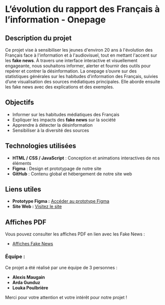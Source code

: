 # **L’évolution du rapport des Français à l’information - Onepage**

## **Description du projet**
Ce projet vise à sensibiliser les jeunes d'environ 20 ans  à l'évolution des Français face à l'information et à l'audiovisuel, tout en mettant l'accent sur les **fake news**. À travers une interface interactive et visuellement engageante, nous souhaitons informer, alerter et fournir des outils pour repérer et contrer la désinformation.
La onepage s’ouvre sur des statistiques générales sur les habitudes d’information des Français, suivies d’une visualisation des sources médiatiques principales. Elle aborde ensuite les fake news avec des explications et des exemples.

## **Objectifs**
- Informer sur les habitudes médiatiques des Français
- Expliquer les impacts des **fake news** sur la société
- Apprendre à détecter la désinformation
- Sensibiliser à la diversité des sources


## **Technologies utilisées**
- **HTML / CSS / JavaScript** : Conception et animations interactives de nos éléments
- **Figma** : Design et prototypage de notre site
- **GitHub** : Contenu global et hébergement de notre site web

## **Liens utiles**
- **Prototype Figma :** [Accéder au prototype Figma](https://www.figma.com/design/Th3Cpg5mMj05iTBTMyOAWJ/SAE-303?node-id=0-1&t=iBqSErG8UtxcPK8A-1)  
- **Site Web :** [Visitez le site](https://alexouuuuuuuuuuu.github.io/alexouuuuuuuuuuu/)

## **Affiches PDF**

Vous pouvez consulter les affiches PDF en lien avec les Fake News :

- [Affiches Fake News](https://github.com/alexouuuuuuuuuuu/alexouuuuuuuuuuu/blob/5b9e712dd871c48e2958358abacfe737cd08011e/affiche/affiche_fake_news.pdf)

### **Équipe :**

Ce projet a été réalisé par une équipe de 3 personnes :

- **Alexis Maugain**  
- **Arda Gunduz**  
- **Louka Poulbrière**

Merci pour votre attention et votre intérêt pour notre projet !

<!--
**alexouuuuuuuuuuu/alexouuuuuuuuuuu** is a ✨ _special_ ✨ repository because its `README.md` (this file) appears on your GitHub profile.

Here are some ideas to get you started:

- 🔭 I’m currently working on ...
- 🌱 I’m currently learning ...
- 👯 I’m looking to collaborate on ...
- 🤔 I’m looking for help with ...
- 💬 Ask me about ...
- 📫 How to reach me: ...
- 😄 Pronouns: ...
- ⚡ Fun fact: ...
-->
